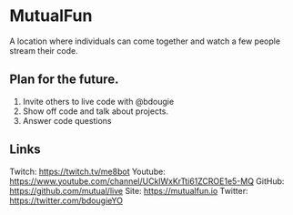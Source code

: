 # MutualFun

A location where individuals can come together and watch a few people stream their code. 

## Plan for the future. 

1. Invite others to live code with @bdougie
2. Show off code and talk about projects. 
3. Answer code questions

## Links

Twitch: https://twitch.tv/me8bot
Youtube: https://www.youtube.com/channel/UCklWxKrTti61ZCROE1e5-MQ
GitHub: https://github.com/mutual/live
Site: https://mutualfun.io
Twitter: https://twitter.com/bdougieYO
